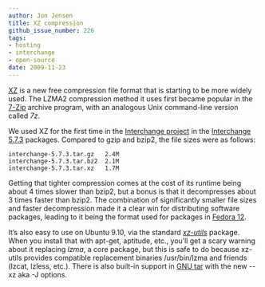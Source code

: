 ```yaml
---
author: Jon Jensen
title: XZ compression
github_issue_number: 226
tags:
- hosting
- interchange
- open-source
date: 2009-11-23
---
```




[XZ](https://en.wikipedia.org/wiki/Xz) is a new free compression file format that is starting to be more widely used. The LZMA2 compression method it uses first became popular in the [7-Zip](https://www.7-zip.org/) archive program, with an analogous Unix command-line version called *7z*.

We used XZ for the first time in the [Interchange project](http://www.icdevgroup.org/i/dev) in the [Interchange 5.7.3](http://www.icdevgroup.org/i/dev/news?mv_arg=00039) packages. Compared to gzip and bzip2, the file sizes were as follows:

```nohighlight
interchange-5.7.3.tar.gz   2.4M
interchange-5.7.3.tar.bz2  2.1M
interchange-5.7.3.tar.xz   1.7M
```

Getting that tighter compression comes at the cost of its runtime being about 4 times slower than bzip2, but a bonus is that it decompresses about 3 times faster than bzip2. The combination of significantly smaller file sizes and faster decompression made it a clear win for distributing software packages, leading to it being the format used for packages in [Fedora 12](https://docs.fedoraproject.org/release-notes/f12/en-US/html/).

It’s also easy to use on Ubuntu 9.10, via the standard *[xz-utils](https://tukaani.org/xz/)* package. When you install that with apt-get, aptitude, etc., you’ll get a scary warning about it replacing *lzma*, a core package, but this is safe to do because xz-utils provides compatible replacement binaries /usr/bin/lzma and friends (lzcat, lzless, etc.). There is also built-in support in [GNU tar](https://www.gnu.org/software/tar/) with the new --xz aka -J options.


